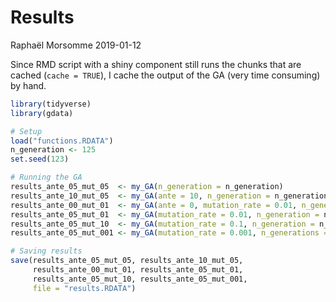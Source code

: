 Results
================
Raphaël Morsomme
2019-01-12

Since RMD script with a shiny component still runs the chunks that are cached (`cache = TRUE`), I cache the output of the GA (very time consuming) by hand.

``` r
library(tidyverse)
library(gdata)

# Setup
load("functions.RDATA")
n_generation <- 125
set.seed(123)

# Running the GA
results_ante_05_mut_05  <- my_GA(n_generation = n_generation)
results_ante_10_mut_05  <- my_GA(ante = 10, n_generation = n_generation)
results_ante_00_mut_01  <- my_GA(ante = 0, mutation_rate = 0.01, n_generation = n_generation)
results_ante_05_mut_01  <- my_GA(mutation_rate = 0.01, n_generation = n_generation)
results_ante_05_mut_10  <- my_GA(mutation_rate = 0.1, n_generation = n_generation)
results_ante_05_mut_001 <- my_GA(mutation_rate = 0.001, n_generations = n_generation)

# Saving results
save(results_ante_05_mut_05, results_ante_10_mut_05,
     results_ante_00_mut_01, results_ante_05_mut_01,
     results_ante_05_mut_10, results_ante_05_mut_001,
     file = "results.RDATA")
```
